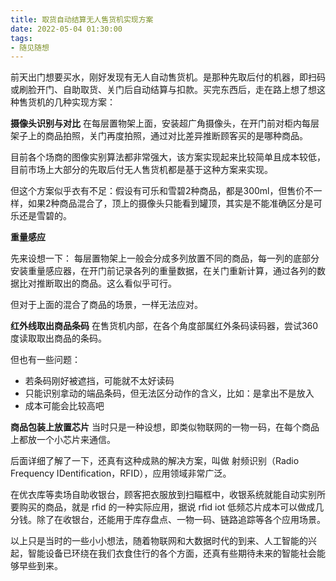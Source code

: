 ```yaml
---
title: 取货自动结算无人售货机实现方案
date: 2022-05-04 01:30:00
tags: 
- 随见随想
---
```


前天出门想要买水，刚好发现有无人自动售货机。是那种先取后付的机器，即扫码或刷脸开门、自助取货、关门后自动结算与扣款。买完东西后，走在路上想了想这种售货机的几种实现方案：

**摄像头识别与对比**
在每层置物架上面，安装超广角摄像头，在开门前对柜内每层架子上的商品拍照，关门再度拍照，通过对比差异推断顾客买的是哪种商品。

目前各个场商的图像实别算法都非常强大，该方案实现起来比较简单且成本较低，目前市场上大部分的先取后付无人售货机都是基于这种方案来实现。

但这个方案似乎衣有不足：假设有可乐和雪碧2种商品，都是300ml，但售价不一样，如果2种商品混合了，顶上的摄像头只能看到罐顶，其实是不能准确区分是可乐还是雪碧的。

**重量感应**
<!-- 这个方案是来自一个小朋友的的想法。这个方案是否能实现精准推断顾客取出的商器呢? -->

先来设想一下：
每层置物架上一般会分成多列放置不同的商品，每一列的底部分安装重量感应器，在开门前记录各列的重量数据，在关门重新计算，通过各列的数据比对推断取出的商品。这么看似乎可行。

但对于上面的混合了商品的场景，一样无法应对。

**红外线取出商品条码**
在售货机内部，在各个角度部属红外条码读码器，尝试360度读取取出商品的条码。

但也有一些问题：
- 若条码刚好被遮挡，可能就不太好读码
- 只能识别拿动的端品条码，但无法区分动作的含义，比如：是拿出不是放入
- 成本可能会比较高吧

**商品包装上放置芯片**
当时只是一种设想，即类似物联网的一物一码，在每个商品上都放一个小芯片来通信。

后面详细了解了一下，还真有这种成熟的解决方案，叫做 射频识别（Radio Frequency IDentification，RFID），应用领域非常广泛。
 
在优衣库等卖场自助收银台，顾客把衣服放到扫瞄框中，收银系统就能自动实别所要购买的商品，就是 rfid 的一种实际应用，据说 rfid iot 低频芯片成本可以做成几分钱。除了在收银台，还能用于库存盘点、一物一码、链路追踪等各个应用场景。

以上只是当时的一些小小想法，随着物联网和大数据时代的到来、人工智能的兴起，智能设备已环绕在我们衣食住行的各个方面，还真有些期待未来的智能社会能够早些到来。